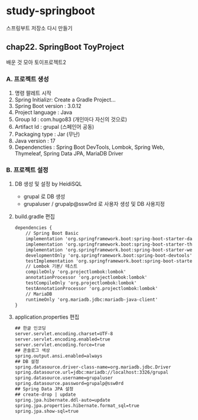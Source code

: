# study-springboot
스프링부트 저장소 다시 만들기

## chap22. SpringBoot ToyProject
배운 것 모아 토이프로젝트2

### A. 프로젝트 생성
1. 명령 팔레트 시작
2. Spring Initializr: Create a Gradle Project...
3. Spring Boot version : 3.0.12
4. Project language : Java
5. Group Id : com.hugo83 (개인마다 자신의 것으로)
6. Artifact Id : grupal (스페인어 공동)
7. Packaging type : Jar (무난)
8. Java version : 17
9. Dependencties : Spring Boot DevTools, Lombok, Spring Web, Thymeleaf, Spring Data JPA, MariaDB Driver

### B. 프로젝트 설정
1. DB 생성 및 설정 by HeidiSQL
	- grupal 로 DB 생성
	- grupaluser / grupalp@ssw0rd 로 사용자 생성 및 DB 사용지정

2. build.gradle 편집
	```tex
	dependencies {
		// Spring Boot Basic
		implementation 'org.springframework.boot:spring-boot-starter-data-jpa'
		implementation 'org.springframework.boot:spring-boot-starter-thymeleaf'
		implementation 'org.springframework.boot:spring-boot-starter-web'
		developmentOnly 'org.springframework.boot:spring-boot-devtools'
		testImplementation 'org.springframework.boot:spring-boot-starter-test'
		// Lombok 기본/ 테스트
		compileOnly 'org.projectlombok:lombok'
		annotationProcessor 'org.projectlombok:lombok'
		testCompileOnly 'org.projectlombok:lombok'
		testAnnotationProcessor 'org.projectlombok:lombok'
		// MariaDB
		runtimeOnly 'org.mariadb.jdbc:mariadb-java-client'
	}
	```
3. application.properties 편집
	```tex
	## 한글 인코딩
	server.servlet.encoding.charset=UTF-8
	server.servlet.encoding.enabled=true
	server.servlet.encoding.force=true
	## 콘솔로그 색상
	spring.output.ansi.enabled=always
	## DB 설정
	spring.datasource.driver-class-name=org.mariadb.jdbc.Driver
	spring.datasource.url=jdbc:mariadb://localhost:3326/grupal
	spring.datasource.username=grupaluser
	spring.datasource.password=grupalp@ssw0rd
	## Spring Data JPA 설정
	## create-drop | update
	spring.jpa.hibernate.ddl-auto=update  
	spring.jpa.properties.hibernate.format_sql=true
	spring.jpa.show-sql=true
	```

